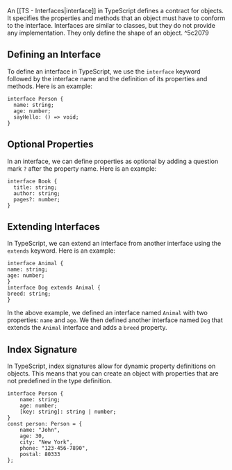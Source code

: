 
An [[TS - Interfaces|interface]] in TypeScript defines a contract for objects. It specifies the properties and methods that an object must have to conform to the interface. Interfaces are similar to classes, but they do not provide any implementation. They only define the shape of an object. ^5c2079

## Defining an Interface

To define an interface in TypeScript, we use the `interface` keyword followed by the interface name and the definition of its properties and methods. 
Here is an example:

```TS
interface Person {
  name: string;
  age: number;
  sayHello: () => void;
}

```

## Optional Properties

In an interface, we can define properties as optional by adding a question mark `?` after the property name. 
Here is an example:

```TS
interface Book {
  title: string;
  author: string;
  pages?: number;
}
```

## Extending Interfaces

In TypeScript, we can extend an interface from another interface using the `extends` keyword. Here is an example:

```TS
interface Animal { 
name: string; 
age: number; 
} 
interface Dog extends Animal { 
breed: string; 
}
```

In the above example, we defined an interface named `Animal` with two properties: `name` and `age`. We then defined another interface named `Dog` that extends the `Animal` interface and adds a `breed` property.

## Index Signature

In TypeScript, index signatures allow for dynamic property definitions on objects. This means that you can create an object with properties that are not predefined in the type definition.

```TS
interface Person { 
	name: string; 
	age: number; 
	[key: string]: string | number; 
} 
const person: Person = { 
	name: "John", 
	age: 30, 
	city: "New York", 
	phone: "123-456-7890",
	postal: 80333
};
```